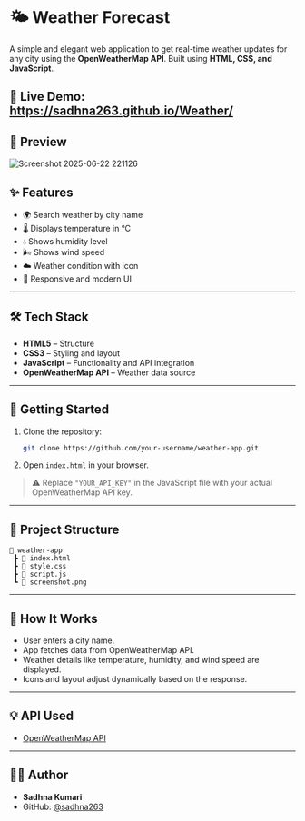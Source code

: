 
# 🌤️ Weather Forecast

A simple and elegant web application to get real-time weather updates for any city using the **OpenWeatherMap API**. Built using **HTML, CSS, and JavaScript**.

🔗 **Live Demo**: https://sadhna263.github.io/Weather/
---

## 📸 Preview

![Screenshot 2025-06-22 221126](https://github.com/user-attachments/assets/0296a496-e820-4451-9562-ff82604508a7)


## ✨ Features

* 🌍 Search weather by city name
* 🌡️ Displays temperature in °C
* 💧 Shows humidity level
* 🌬️ Shows wind speed
* ☁️ Weather condition with icon
* 📱 Responsive and modern UI

---

## 🛠️ Tech Stack

* **HTML5** – Structure
* **CSS3** – Styling and layout
* **JavaScript** – Functionality and API integration
* **OpenWeatherMap API** – Weather data source

---

## 🚀 Getting Started

1. Clone the repository:

   ```bash
   git clone https://github.com/your-username/weather-app.git
   ```

2. Open `index.html` in your browser.

> ⚠️ Replace `"YOUR_API_KEY"` in the JavaScript file with your actual OpenWeatherMap API key.

---

## 📂 Project Structure

```
📁 weather-app
 ┣ 📄 index.html
 ┣ 📄 style.css
 ┣ 📄 script.js
 ┗ 📄 screenshot.png
```

---

## 📌 How It Works

* User enters a city name.
* App fetches data from OpenWeatherMap API.
* Weather details like temperature, humidity, and wind speed are displayed.
* Icons and layout adjust dynamically based on the response.

---

## 💡 API Used

* [OpenWeatherMap API](https://openweathermap.org/api)

---

## 🧑‍💻 Author

* **Sadhna Kumari**
* GitHub: [@sadhna263](https://github.com/sadhna263)
